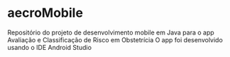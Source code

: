 # aecroMobile

Repositório do projeto de desenvolvimento mobile em Java para o app Avaliação e Classificação de Risco em Obstetrícia
O app foi desenvolvido usando o IDE Android Studio
